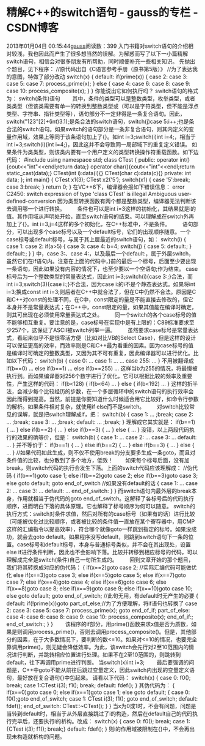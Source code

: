# 精解C++的switch语句 - gauss的专栏 - CSDN博客
2013年01月04日 00:15:44[gauss](https://me.csdn.net/mathlmx)阅读数：399
入门书籍对switch语句的介绍相对较浅，我也因此而产生了很多想当然的误解。为解惑而写了以下一小篇精解switch语句，相信会对很多朋友有所帮助，同时顺便补充一些相关知识。
先抛出个题目，见下程序：
//原代码出自《C语言参考手册（原书第5版）》
//为了表达我的意图，特做了部分改动
switch(x)
{
default:
if(prime(x))
{
case 2: case 3: case 5: case 7:
process_prime(x);
}
else
{
case 4: case 6: case 8: case 9: case 10:
process_composite(x);
}
}
你能说出它如何执行吗？
switch语句的格式为：
switch(条件)语句
　　其中，条件的类型可以是整数类型，枚举类型，或者类类型（但该类需要有单一的转换到整数类型或（可以是字符类型，但不能是浮点类型、字符串、指针类型等），语句部分不一定非得是一条复合语句。因此，switch("123"[2]+(int)3.1);是条合法的switch语句，switch(j)case 5:i++;也是条合法的switch语句。如果switch的语句部分是一条非复合语句，则其内定义的变量作用域，效果上等同于该条语句加上了{}。如int
 i=3;switch(i)int i=4;，相当于int i=3;switch(i){int i=4;}，因此这并不会导致同一局部域下的重复定义错误。
如果条件为类类型，则该类内要有一个用户定义的类型转换操作符重载函数。如下边代码：
#include <iostream>
using namespace std;
class CTest
{
public:
operator int(){cout<<"int"<<endl;return data;}
operator char(){cout<<"int"<<endl;return static_cast<char>(data);}
CTest(int i):data(i){}
CTest(char c):data(c){}
private:
int data;
};
int main()
{
CTest x1(3);
CTest x2('5');
switch(x1)
{
case '5':break;
case 3:break;
}
return 0;
}
在VC++6下，编译器会报如下错误信息：
error C2450: switch expression of type 'class CTest' is illegal Ambiguous user-defined-conversion
因为类型转换函数有两个都是整数类型，编译器无法判断该去调用哪一个进行转换。
　　条件也可以是int i=3这样的初始化，其结果就是i的值。其作用域从声明处开始，直至switch语句的结束。可以理解成在switch外再加上了{}。int i=3,j=4这样的多个初始化，在C++标准中，不是条件。
　　语句部分，可以出现多个case标号以及一个default标号，它们的出现顺序随意。一个case标号或default标号，与属于其上层最近的switch语句，如：
switch(i)
{
case 1:
case 2:
if(a>5)
{
case 3:
case 4:
b=4;
switch(j)
{
case 5:
default:;
}
default:;
}
}
中，case 3:、case 4:，以及最后一个default:，属于外层switch，虽然它们在if语句内。注意在上面的代码中，}前的最后一个标号，后面至少要出现一条语句，因此如果没有内容的情况下，也至少要以一个空语句;作为结束。
case标号后为一个整数类型的常量表达式，因此int i=3;switch(i){case 3:;}合法，而int i=3;switch(3){case i:;}不合法，因为case i:的i不是个静态表达式。如果将int i=3;换成const int i=3;则后者在C++中就合法了，但在C中仍然不合法。原因是C和C++对const的处理不同，在C中，const限定的量是不能直接去修改的，但它本身并不是常量表达式；在C++中，const限定的量，如果其值能在编译时确定，则其可出现在必须使用常量表达式之处。
　　同一个switch的各个case标号的值不能够相互重复。要注意的是，case标号在实现中是有上限的：C89标准要求至少257个，这保证了ASCII被switch列举一遍。
　　虽然要求case标号是常量表达式，看起来似乎不是很零活方便（比如对比VB的Select Case），但是这样的设计可以保证更高的效率，而效率则是C和C++最为看重的因素。因为case标号的值是编译时可确定的整数类型，又因为其不可有重复，因此编译器可以进行优化。比如以下代码：
switch(b)
{
case 0: ...
case 1: ...
...
case 255: ...
}
不用被翻译成
if(b==0)
...
else if(b==1)
...
else if(b==255)
...
这样当b为255的情况，将最慢被执行到。而如果编译器对256个数字进行了优化，它可以根据比较的频率及重要性，产生这样的代码：
if(b<128)
{
if(b<64)
...
}
else
{
if(b<192)
...
}
这样的折半法，会减少每个比较经历的步数，在一个多层循环中的switch语句的执行效率会因此而得到提高。当然，前提是你要知道什么时候适合用它比较好，如命令行参数的解析。如果条件相对复杂，就使用if else而不是switch。
　　对switch比较常见的误解，就是把switch理解成if，把：
switch(b)
{
case 1: ... ;break;
case 2: ... ;break;
case 3: ... ;break;
default: ... ;break;
}
理解成它其实就是：
if(b==1)
{
...
}
else if(b==2)
{
...
}
else if(b==3)
{
...
}
else
{
...
}
没错，以上两段代码执行的效果的确等价，但是：
switch(b)
{
case 1: ...
case 2: ...
case 3: ...
default: ...
}
并不等价于：
if(b==1)
{
...
}
else if(b==2)
{
...
}
else if(b==3)
{
...
}
else
{
...
} //如果代码如此生成，则不仅不使用break的分支要多生成一条goto，而且对条件值的比较，也分散到了多个地方，低效！
　　如果每个标号后面，没有加break，则switch代码的执行会发生下落。上面的switch代码应该理解成：
//伪代码
{
if(b==1)goto case 1;
else if(b==2)goto case 2;
else if(b==3)goto case 3;
else goto default;
goto end_of_switch //如果没有default的话
{
case 1: ...
case 2: ...
case 3: ...
default: ...
end_of_switch:
}
}
而switch语句内最外层的break本身，作用就相当于伪代码的goto end_of_switch。这解释了各标号后的代码执行顺序，进而明白下落的具体原理。它也解释了标号顺序为何可以随意。
switch的执行方式：switch对条件求值，然后对所有的case标号（如果有的话）进行比较（可能被优化过比较顺序，或者被比较的条件值一直放在某个寄存器中，用CMP这样的汇编指令以提高效率），符合哪个就像goto一样跳到指定的标号。如果没成功，就会去goto default。如果程序没写default，则跳到switch语句下一条的位置。case标号和default标号，本身与普通标号类似，并不会在其出现处，设置else if进行条件判断，因此也不会影响下落。比较并转移到相应标号的代码，可以理解成完全是switch(条件)自己一句所生成的。
　　回到文章开始的那个题目，我们将其转换成对应的伪代码：
{
if(x==2)goto case 2; //实际汇编代码可能做优化
else if(x==3)goto case 3;
else if(x==5)goto case 5;
else if(x==7)goto case 7;
else if(x==4)goto case 4;
else if(x==6)goto case 6;
else if(x==8)goto case 8;
else if(x==9)goto case 9;
else if(x==10)goto case 10;
else goto default;
goto end_of_switch; //此句无用，有default时无产生的必要
{
default:
if(!prime(x))goto part_of_else;//为了方便理解，将if语句也转换了
case 2:
case 3:
case 5:
case 7:
process_prime(x);
goto end_of_if;
part_of_else:
case 4:
case 6:
case 8:
case 9:
case 10:
process_composite(x);
end_of_if:;
end_of_switch:;
}
}
　　该程序的if部分，用prime()函数来求x值是否为质数，如果是则调用process_prime()，否则去调用process_composite()。但是，其他部分的因素，在于大多数情况下，要判断的数<=10。如果对<=10的情况，也要完全靠调用prime()，则无疑会降低效率。为此，该switch会先行对2至10范围内的情况进行判断，并跳转相应位置进行处理。如果不在2至10范围的，则跳转到default，往下再调用prime进行判断。
当switch(x)int i=3;
　　最后要强调的问题是，C++中goto不能从前往后跳过变量定义，因此switch内出现的变量定义语句，最好放在复合语句{}中包起来。
请看以下代码：
switch(x)
{
case 0: f0(); break;
case 1:CTest i(3); f1(); break;
default: fdef();
}
其伪代码为：
{
if(x==0)goto case 0;
else if(x==1)goto case 1;
else goto default;
{
case 0:
f0();goto end_of_switch;
case 1:
CTest i(3);
f1();
goto end_of_switch;
default:
fdef();
end_of_switch:
CTest::~CTest();
}
}
当x为0或1时，不会有问题，问题是当转到default时，相当于从外层直接跳过了i的构造，然后在default自己的代码执行完毕后，还要执行i的析构。改成：
switch(x)
{
case 0: f0(); break;
case 1:{CTest i(3); f1(); break;}
default: fdef();
}
则i的作用域被限制在{}中，不会再出现未构造就析构的问题。
